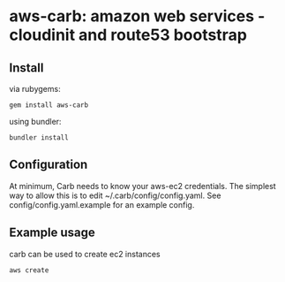 # aws-carb: amazon web services - cloudinit and route53 bootstrap

## Install

via rubygems:

```
gem install aws-carb
```

using bundler:

```
bundler install
```

## Configuration

At minimum, Carb needs to know your aws-ec2 credentials. The simplest way to allow this is to edit ~/.carb/config/config.yaml. See config/config.yaml.example for an example config.


## Example usage

carb can be used to create ec2 instances

```
aws create
```



